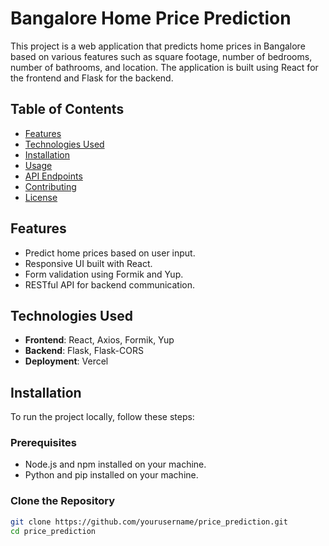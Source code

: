 
# Bangalore Home Price Prediction

This project is a web application that predicts home prices in Bangalore based on various features such as square footage, number of bedrooms, number of bathrooms, and location. The application is built using React for the frontend and Flask for the backend.

## Table of Contents

- [Features](#features)
- [Technologies Used](#technologies-used)
- [Installation](#installation)
- [Usage](#usage)
- [API Endpoints](#api-endpoints)
- [Contributing](#contributing)
- [License](#license)

## Features

- Predict home prices based on user input.
- Responsive UI built with React.
- Form validation using Formik and Yup.
- RESTful API for backend communication.

## Technologies Used

- **Frontend**: React, Axios, Formik, Yup
- **Backend**: Flask, Flask-CORS
- **Deployment**: Vercel

## Installation

To run the project locally, follow these steps:

### Prerequisites

- Node.js and npm installed on your machine.
- Python and pip installed on your machine.

### Clone the Repository

```bash
git clone https://github.com/yourusername/price_prediction.git
cd price_prediction
